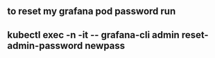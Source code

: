 ## to reset my grafana pod password run 
## kubectl exec -n <namespace> -it <grafana-pod-name> -- grafana-cli admin reset-admin-password newpass

